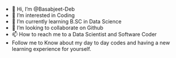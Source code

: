 - 👋 Hi, I’m @Basabjeet-Deb
- 👀 I’m interested in Coding
- 🌱 I’m currently learning B.SC in Data Science
- 💞️ I’m looking to collaborate on Github
- 📫 How to reach me to a Data Scientist and Software Coder
- Follow me to Know about my day to day codes and having a new learning experience for yourself.

<!---
Basabjeet-Deb/Basabjeet-Deb is a ✨ special ✨ repository because its `README.md` (this file) appears on your GitHub profile.
You can click the Preview link to take a look at your changes.
--->
